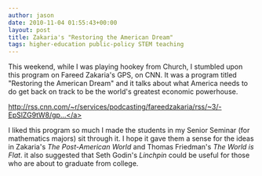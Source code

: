 ```yaml
---
author: jason
date: 2010-11-04 01:55:43+00:00
layout: post
title: Zakaria's "Restoring the American Dream"
tags: higher-education public-policy STEM teaching
---
```


This weekend, while I was playing hookey from Church, I stumbled upon this program on Fareed Zakaria's GPS, on CNN. It was a program titled "Restoring the American Dream" and it talks about what America needs to do get back on track to be the world's greatest economic powerhouse.

<a href="http://rss.cnn.com/~r/services/podcasting/fareedzakaria/rss/~3/-EpSlZG9tW8/gps.podcast.10.31.cnn.m4v">http://rss.cnn.com/~r/services/podcasting/fareedzakaria/rss/~3/-EpSlZG9tW8/gp...</a> 

I liked this program so much I made the students in my Senior Seminar (for mathematics majors) sit through it. I hope it gave them a sense for the ideas in Zakaria's <i>The Post-American World</i> and Thomas Friedman's <i>The World is Flat</i>. it also suggested that Seth Godin's <i>Linchpin</i> could be useful for those who are about to graduate from college.
